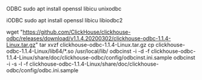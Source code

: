 ODBC
sudo apt install openssl libicu unixodbc

iODBC
sudo apt install openssl libicu libiodbc2



wget "https://github.com/ClickHouse/clickhouse-odbc/releases/download/v1.1.4.20200302/clickhouse-odbc-1.1.4-Linux.tar.gz" 
tar xvzf clickhouse-odbc-1.1.4-Linux.tar.gz
cp clickhouse-odbc-1.1.4-Linux/lib64/*.so /usr/local/lib/
odbcinst -i -d -f clickhouse-odbc-1.1.4-Linux/share/doc/clickhouse-odbc/config/odbcinst.ini.sample
odbcinst -i -s -l -f clickhouse-odbc-1.1.4-Linux/share/doc/clickhouse-odbc/config/odbc.ini.sample
